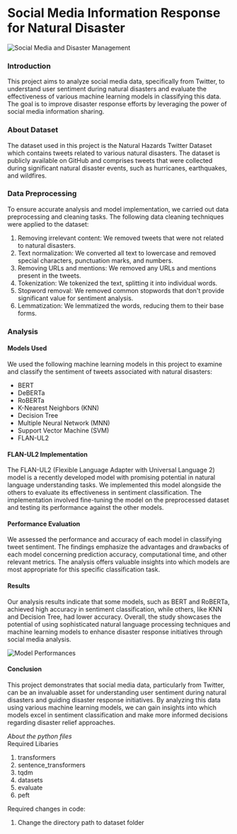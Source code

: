 # Social Media Information Response for Natural Disaster

![Social Media and Disaster Management]([image_url](https://www.google.com/url?sa=i&url=https%3A%2F%2Fwww.facebook.com%2FIndiandisastersocialmedia%2F&psig=AOvVaw0pig3PQzTTQriLUNC3F1lZ&ust=1682582434461000&source=images&cd=vfe&ved=0CBAQjRxqFwoTCLiNnpaKx_4CFQAAAAAdAAAAABAE))

### Introduction
This project aims to analyze social media data, specifically from Twitter, to understand user sentiment during natural disasters and evaluate the effectiveness of various machine learning models in classifying this data. The goal is to improve disaster response efforts by leveraging the power of social media information sharing.

### About Dataset
The dataset used in this project is the Natural Hazards Twitter Dataset which contains tweets related to various natural disasters. The dataset is publicly available on GitHub and comprises tweets that were collected during significant natural disaster events, such as hurricanes, earthquakes, and wildfires.

### Data Preprocessing
 
To ensure accurate analysis and model implementation, we carried out data preprocessing and cleaning tasks. The following data cleaning techniques were applied to the dataset:

1. Removing irrelevant content: We removed tweets that were not related to natural disasters.
2. Text normalization: We converted all text to lowercase and removed special characters, punctuation marks, and numbers.
3. Removing URLs and mentions: We removed any URLs and mentions present in the tweets.
4. Tokenization: We tokenized the text, splitting it into individual words.
5. Stopword removal: We removed common stopwords that don't provide significant value for sentiment analysis.
6. Lemmatization: We lemmatized the words, reducing them to their base forms.


### Analysis
#### Models Used
We used the following machine learning models in this project to examine and classify the sentiment of tweets associated with natural disasters:

* BERT
* DeBERTa
* RoBERTa
* K-Nearest Neighbors (KNN)
* Decision Tree
* Multiple Neural Network (MNN)
* Support Vector Machine (SVM)
* FLAN-UL2

#### FLAN-UL2 Implementation
The FLAN-UL2 (Flexible Language Adapter with Universal Language 2) model is a recently developed model with promising potential in natural language understanding tasks. We implemented this model alongside the others to evaluate its effectiveness in sentiment classification. The implementation involved fine-tuning the model on the preprocessed dataset and testing its performance against the other models.

#### Performance Evaluation
We assessed the performance and accuracy of each model in classifying tweet sentiment. The findings emphasize the advantages and drawbacks of each model concerning prediction accuracy, computational time, and other relevant metrics. The analysis offers valuable insights into which models are most appropriate for this specific classification task.

#### Results
Our analysis results indicate that some models, such as BERT and RoBERTa, achieved high accuracy in sentiment classification, while others, like KNN and Decision Tree, had lower accuracy. Overall, the study showcases the potential of using sophisticated natural language processing techniques and machine learning models to enhance disaster response initiatives through social media analysis.

![Model Performances](Downloads/model_performance)
#### Conclusion
This project demonstrates that social media data, particularly from Twitter, can be an invaluable asset for understanding user sentiment during natural disasters and guiding disaster response initiatives. By analyzing this data using various machine learning models, we can gain insights into which models excel in sentiment classification and make more informed decisions regarding disaster relief approaches.

*About the python files*
<br>
Required Libaries
1. transformers
2. sentence_transformers
3. tqdm
4. datasets
5. evaluate
6. peft

Required changes in code:
1. Change the directory path to dataset folder
